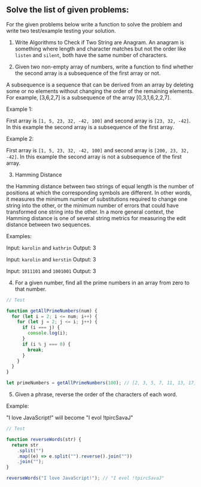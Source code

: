 ## Solve the list of given problems:

For the given problems below write a function to solve the problem and write two test/example testing your solution.

1. Write Algorithms to Check if Two String are Anagram. An anagram is something where length and character matches but not the order like `listen` and `silent`, both have the same number of characters.

2. Given two non-empty array of numbers, write a function to find whether the second array is a subsequence of the first array or not.

A subsequence is a sequence that can be derived from an array by deleting some or no elements without changing the order of the remaining elements. For example, [3,6,2,7] is a subsequence of the array [0,3,1,6,2,2,7].

Example 1:

First array is `[1, 5, 23, 32, -42, 100]` and second array is `[23, 32, -42]`. In this example the second array is a subsequence of the first array.

Example 2:

First array is `[1, 5, 23, 32, -42, 100]` and second array is `[200, 23, 32, -42]`. In this example the second array is not a subsequence of the first array.

3. Hamming Distance

the Hamming distance between two strings of equal length is the number of positions at which the corresponding symbols are different. In other words, it measures the minimum number of substitutions required to change one string into the other, or the minimum number of errors that could have transformed one string into the other. In a more general context, the Hamming distance is one of several string metrics for measuring the edit distance between two sequences.

Examples:

Input: `karolin` and `kathrin`
Output: 3

Input: `karolin` and `kerstin`
Output: 3

Input: `1011101` and `1001001`
Output: 3

4. For a given number, find all the prime numbers in an array from zero to that number.

```js
// Test

function getAllPrimeNumbers(num) {
  for (let i = 2; i <= num; i++) {
    for (let j = 2; j <= i; j++) {
      if (i === j) {
        console.log(i);
      }
      if (i % j === 0) {
        break;
      }
    }
  }
}

let primeNumbers = getAllPrimeNumbers(100); // [2, 3, 5, 7, 11, 13, 17, 19, 23, 29, 31, 37, 41, 43, 47, 53, 59, 61, 67, 71, 73, 79, 83, 89, 97]
```

5. Given a phrase, reverse the order of the characters of each word.

Example:

"I love JavaScript!" will become "I evol !tpircSavaJ"

```js
// Test

function reverseWords(str) {
  return str
    .split("")
    .map((e) => e.split("").reverse().join(""))
    .join("");
}

reverseWords("I love JavaScript!"); // "I evol !tpircSavaJ"
```
